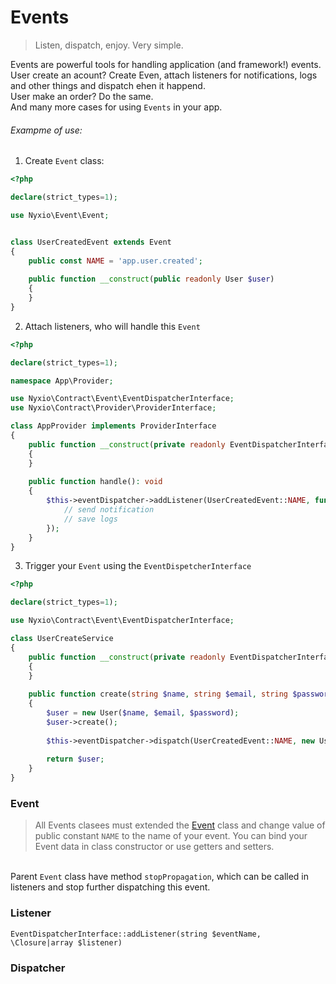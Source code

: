 # Events

> Listen, dispatch, enjoy. Very simple.

Events are powerful tools for handling application (and framework!) events. 
<br>User create an acount? Create Even, attach listeners for notifications, logs and other things and dispatch ehen it happend.
<br>User make an order? Do the same. 
<br>And many more cases for using `Events` in your app.

###### Exampme of use:

1. Create `Event` class:

```php
<?php

declare(strict_types=1);

use Nyxio\Event\Event;


class UserCreatedEvent extends Event
{
    public const NAME = 'app.user.created';
    
    public function __construct(public readonly User $user)
    {
    }
}

```

2. Attach listeners, who will handle this `Event`

```php
<?php

declare(strict_types=1);

namespace App\Provider;

use Nyxio\Contract\Event\EventDispatcherInterface;
use Nyxio\Contract\Provider\ProviderInterface;

class AppProvider implements ProviderInterface
{
    public function __construct(private readonly EventDispatcherInterface $eventDispatcher)
    {
    }
    
    public function handle(): void
    {
        $this->eventDispatcher->addListener(UserCreatedEvent::NAME, function (UserCreatedEvent $event) {
            // send notification
            // save logs
        });
    }
}

```

3. Trigger your `Event` using the `EventDispetcherInterface`

```php
<?php

declare(strict_types=1);

use Nyxio\Contract\Event\EventDispatcherInterface;

class UserCreateService
{
    public function __construct(private readonly EventDispatcherInterface $eventDispatcher)
    {
    }
    
    public function create(string $name, string $email, string $password): User
    {
        $user = new User($name, $email, $password);
        $user->create();
        
        $this->eventDispatcher->dispatch(UserCreatedEvent::NAME, new UserCreatedEvent($user));
        
        return $user;
    }
}


```

### Event
> All Events clasees must extended the [Event](https://github.com/nyxio-php/event/blob/main/Event.php) class and change value of public constant `NAME` to the name of your event.
> You can bind your Event data in class constructor or use getters and setters.

<br>Parent `Event` class have method `stopPropagation`, which can be called in listeners and stop further dispatching this event.

### Listener
`EventDispatcherInterface::addListener(string $eventName, \Closure|array $listener)`
### Dispatcher
